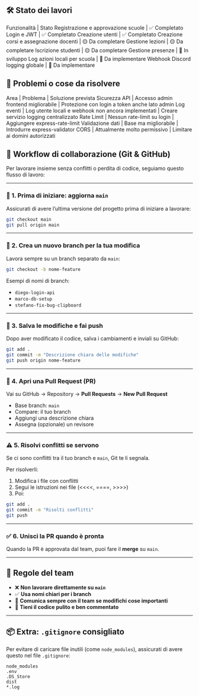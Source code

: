 ## 🛠️ Stato dei lavori
Funzionalità | Stato
Registrazione e approvazione scuole | ✅ Completato
Login e JWT | ✅ Completato
Creazione utenti | ✅ Completato
Creazione corsi e assegnazione docenti | 🟡 Da completare
Gestione lezioni | 🟡 Da completare
Iscrizione studenti | 🟡 Da completare
Gestione presenze | 🔲 In sviluppo
Log azioni locali per scuola | 🔲 Da implementare
Webhook Discord logging globale | 🔲 Da implementare

## 🚨 Problemi o cose da risolvere
Area | Problema | Soluzione prevista
Sicurezza API | Accesso admin frontend migliorabile | Protezione con login a token anche lato admin
Log eventi | Log utente locali e webhook non ancora implementati | Creare servizio logging centralizzato
Rate Limit | Nessun rate-limit su login | Aggiungere express-rate-limit
Validazione dati | Base ma migliorabile | Introdurre express-validator
CORS | Attualmente molto permissivo | Limitare ai domini autorizzati

## 🤝 Workflow di collaborazione (Git & GitHub)

Per lavorare insieme senza conflitti o perdita di codice, seguiamo questo flusso di lavoro:

---

### 🔄 1. Prima di iniziare: aggiorna `main`

Assicurati di avere l’ultima versione del progetto prima di iniziare a lavorare:

```bash
git checkout main
git pull origin main
```

---

### 🌿 2. Crea un nuovo branch per la tua modifica

Lavora sempre su un branch separato da `main`:

```bash
git checkout -b nome-feature
```

Esempi di nomi di branch:
- `diego-login-api`
- `marco-db-setup`
- `stefano-fix-bug-clipboard`

---

### 💾 3. Salva le modifiche e fai push

Dopo aver modificato il codice, salva i cambiamenti e inviali su GitHub:

```bash
git add .
git commit -m "Descrizione chiara delle modifiche"
git push origin nome-feature
```

---

### 🧪 4. Apri una Pull Request (PR)

Vai su GitHub → Repository → **Pull Requests** → **New Pull Request**

- Base branch: `main`
- Compare: il tuo branch
- Aggiungi una descrizione chiara
- Assegna (opzionale) un revisore

---

### ⚠️ 5. Risolvi conflitti se servono

Se ci sono conflitti tra il tuo branch e `main`, Git te li segnala.

Per risolverli:

1. Modifica i file con conflitti
2. Segui le istruzioni nei file (<<<<, ====, >>>>)
3. Poi:

```bash
git add .
git commit -m "Risolti conflitti"
git push
```

---

### ✅ 6. Unisci la PR quando è pronta

Quando la PR è approvata dal team, puoi fare il **merge** su `main`.

---

## 🧠 Regole del team

- ❌ **Non lavorare direttamente su `main`**
- ✅ **Usa nomi chiari per i branch**
- 📣 **Comunica sempre con il team se modifichi cose importanti**
- 🧹 **Tieni il codice pulito e ben commentato**

---

## 📦 Extra: `.gitignore` consigliato

Per evitare di caricare file inutili (come `node_modules`), assicurati di avere questo nel file `.gitignore`:

```gitignore
node_modules
.env
.DS_Store
dist
*.log
```